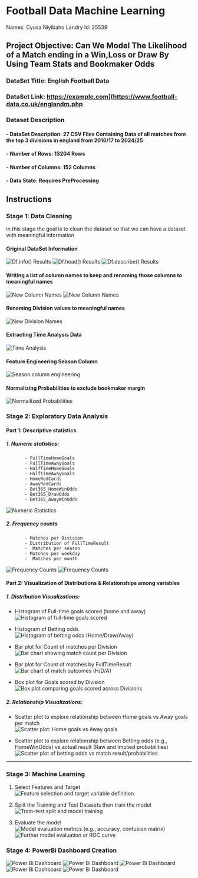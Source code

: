 # Football Data Machine Learning
Names: Cyusa Niyibaho Landry
Id: 25539
## Project Objective: Can We Model The Likelihood of a Match ending in a Win,Loss or Draw By Using Team Stats and Bookmaker Odds
### DataSet Title: English Football Data
### DataSet Link: https://example.com](https://www.football-data.co.uk/englandm.php
### Dataset Description
####   - DataSet Description: 27 CSV Files Containing Data of all matches from the top 3 divisions in england from **2016/17 to 2024/25** 
####   - Number of Rows: 13204 Rows   
####   - Number of Columns: 152 Columns 
####   - Data State: Requires PreProcessing 
## Instructions 
###  Stage 1: Data Cleaning
in this stage the goal is to clean the dataset so that we can have a dataset with meaningful information 
#### Original DataSet Information
![Df.info() Results](screenshots/86.png)
![Df.head() Results](screenshots/85.png)
![Df.describe() Results](screenshots/87.png)
#### Writing a list of column names to keep and renaming those columns to meaningful names
![New Column Names](screenshots/88.png)
![New Column Names](screenshots/89.png)
#### Renaming Division values to meaningful names 
![New Division Names](screenshots/92.png)
#### Extracting Time Analysis Data
![Time Analysis](screenshots/93.png)
#### Feature Engineering Season Column
![Season column engineering](screenshots/94.png)
#### Normalizing Probabilities to exclude bookmaker margin
![Normailized Probabilities](screenshots/95.png)

### Stage 2: Exploratory Data Analysis
#### Part 1: Descriptive statistics
 ##### 1. Numeric statistics:
           - FullTimeHomeGoals
           - FullTimeAwayGoals
           - HalfTimeHomeGoals
           - HalfTimeAwayGoals
           - HomeRedCards
           - AwayRedCards
           - Bet365_HomeWinOdds 
           - Bet365_DrawOdds 
           - Bet365_AwayWinOdds
  ![Numeric Statistics](screenshots/96.png)
 ##### 2. Frequency counts 
           - Matches per Division
           - Distribution of FullTimeResult
           -  Matches per season
           - Matches per weekday 
           -  Matches per month 
  ![Frequency Counts](screenshots/97.png)
  ![Frequency Counts](screenshots/98.png)
#### Part 2: Visualization of Distributions & Relationships among variables

##### 1. Distribution Visualizations:
- Histogram of Full-time goals scored (home and away)  
  ![Histogram of full-time goals scored](screenshots/99.png)

- Histogram of Betting odds  
  ![Histogram of betting odds (Home/Draw/Away)](screenshots/103.png)

- Bar plot for Count of matches per Division  
  ![Bar chart showing match count per Division](screenshots/104.png)

- Bar plot for Count of matches by FullTimeResult  
  ![Bar chart of match outcomes (H/D/A)](screenshots/105.png)

- Box plot for Goals scored by Division  
  ![Box plot comparing goals scored across Divisions](screenshots/106.png)

##### 2. Relationship Visualizations:
- Scatter plot to explore relationship between Home goals vs Away goals per match  
  ![Scatter plot: Home goals vs Away goals](screenshots/111.png)

- Scatter plot to explore relationship between Betting odds (e.g., HomeWinOdds) vs actual result (Raw and Implied probabilities)  
  ![Scatter plot of betting odds vs match result/probabilities](screenshots/113.png)

---

### Stage 3: Machine Learning

1. Select Features and Target  
   ![Feature selection and target variable definition](screenshots/114.png)

2. Split the Training and Test Datasets then train the model  
   ![Train-test split and model training](screenshots/115.png)

3. Evaluate the model  
   ![Model evaluation metrics (e.g., accuracy, confusion matrix)](screenshots/116.png)  
   ![Further model evaluation or ROC curve](screenshots/117.png)

### Stage 4: PowerBi Dashboard Creation
![Power Bi Dashboard](screenshots/118.png)
![Power Bi Dashboard](screenshots/119.png)
![Power Bi Dashboard](screenshots/120.png)
![Power Bi Dashboard](screenshots/121.png)
![Power Bi Dashboard](screenshots/122.png)
